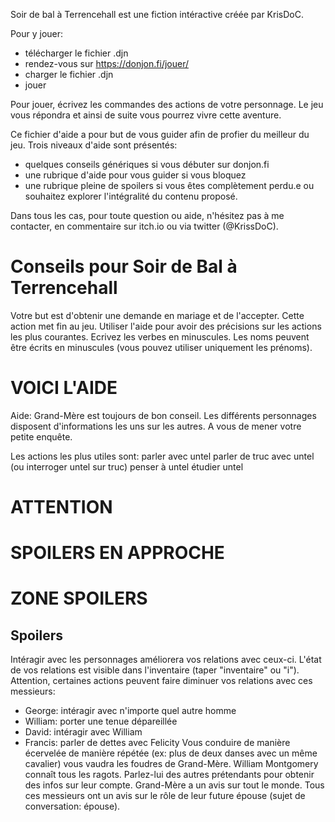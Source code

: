 Soir de bal à Terrencehall est une fiction intéractive créée par KrisDoC.

Pour y jouer:
* télécharger le fichier .djn
* rendez-vous sur https://donjon.fi/jouer/
* charger le fichier .djn
* jouer

Pour jouer, écrivez les commandes des actions de votre personnage. Le jeu vous répondra et ainsi de suite vous pourrez vivre cette aventure.

Ce fichier d'aide a pour but de vous guider afin de profier du meilleur du jeu. Trois niveaux d'aide sont présentés:
* quelques conseils génériques si vous débuter sur donjon.fi 
* une rubrique d'aide pour vous guider si vous bloquez
* une rubrique pleine de spoilers si vous êtes complètement perdu.e ou souhaitez explorer l'intégralité du contenu proposé.

Dans tous les cas, pour toute question ou aide, n'hésitez pas à me contacter, en commentaire sur itch.io ou via twitter (@KrissDoC).

# Conseils pour Soir de Bal à Terrencehall

Votre but est d'obtenir une demande en mariage et de l'accepter. Cette action met fin au jeu.
Utiliser l'aide pour avoir des précisions sur les actions les plus courantes.
Ecrivez les verbes en minuscules.
Les noms peuvent être écrits en minuscules (vous pouvez utiliser uniquement les prénoms).




















# VOICI L'AIDE 

Aide:
Grand-Mère est toujours de bon conseil.
Les différents personnages disposent d'informations les uns sur les autres. A vous de mener votre petite enquête.

Les actions les plus utiles sont:
parler avec untel
parler de truc avec untel (ou interroger untel sur truc)
penser à untel
étudier untel












# ATTENTION



# SPOILERS EN APPROCHE







# ZONE SPOILERS 

## Spoilers
Intéragir avec les personnages améliorera vos  relations avec ceux-ci. L'état de vos relations est visible dans l'inventaire (taper "inventaire" ou "i").
Attention, certaines actions peuvent faire diminuer vos relations avec ces messieurs:
* George: intéragir avec n'importe quel autre homme
* William: porter une tenue dépareillée
* David: intéragir avec William
* Francis: parler de dettes avec Felicity
Vous conduire de manière écervelée de manière répétée (ex: plus de deux danses avec un même cavalier) vous vaudra les foudres de Grand-Mère.
William Montgomery connaît tous les ragots. Parlez-lui des autres prétendants pour obtenir des infos sur leur compte.
Grand-Mère a un avis sur tout le monde.
Tous ces messieurs ont un avis sur le rôle de leur future épouse (sujet de conversation: épouse).
